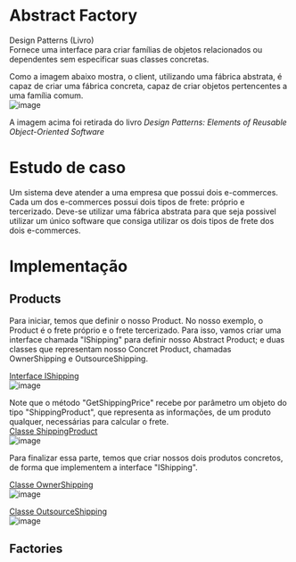 # Abstract Factory

Design Patterns (Livro) <br/>
Fornece uma interface para criar famílias de objetos relacionados ou dependentes sem especificar suas classes concretas.

Como a imagem abaixo mostra, o client, utilizando uma fábrica abstrata, é capaz de criar uma fábrica concreta, capaz de criar objetos pertencentes a uma família comum.<br/>
![image](https://github.com/MarcoGeaJr/design-patterns-guide/assets/69200078/b804647e-0284-4edb-afa6-6f6d0a90c483)
<p>A imagem acima foi retirada do livro <i>Design Patterns: Elements of Reusable Object-Oriented Software</i></p>

# Estudo de caso
Um sistema deve atender a uma empresa que possui dois e-commerces. Cada um dos e-commerces possui dois tipos de frete: próprio e tercerizado.
Deve-se utilizar uma fábrica abstrata para que seja possivel utilizar um único software que consiga utilizar os dois tipos de frete dos dois e-commerces.

# Implementação

## Products
Para iniciar, temos que definir o nosso Product. No nosso exemplo, o Product é o frete próprio e o frete tercerizado.
Para isso, vamos criar uma interface chamada "IShipping" para definir nosso Abstract Product; e duas classes que representam nosso Concret Product, chamadas OwnerShipping e OutsourceShipping.

[Interface IShipping](/Creationals/AbstractFactory/Abstracts/Product/IShipping.cs)<br/>
![image](https://github.com/MarcoGeaJr/design-patterns-guide/assets/69200078/c53e1ef2-0cb1-430a-adac-1e849f55cc05)


Note que o método "GetShippingPrice" recebe por parâmetro um objeto do tipo "ShippingProduct", que representa as informações, de um produto qualquer, necessárias para calcular o frete.<br/>
[Classe ShippingProduct](/Creationals/AbstractFactory/Models/ShippingProduct.cs)<br/>
![image](https://github.com/MarcoGeaJr/design-patterns-guide/assets/69200078/47d0440e-291c-441f-904f-1234d8824f65)


Para finalizar essa parte, temos que criar nossos dois produtos concretos, de forma que implementem a interface "IShipping".

[Classe OwnerShipping](/Creationals/AbstractFactory/Concretes/Products/OwnerShipping.cs)<br/>
![image](https://github.com/MarcoGeaJr/design-patterns-guide/assets/69200078/5071ffc4-230e-4d47-9391-e09fa1111bd2)


[Classe OutsourceShipping](/Creationals/AbstractFactory/Concretes/Products/OutsourceShipping.cs)<br/>
![image](https://github.com/MarcoGeaJr/design-patterns-guide/assets/69200078/eeb090d8-73b6-4566-8a10-de1a3680bee6)

## Factories
